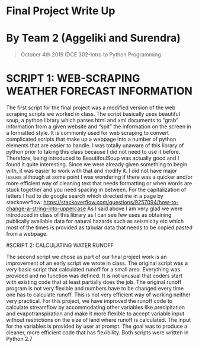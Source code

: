 # Final Project Write Up
# By Team 2 (Aggeliki and Surendra)

> October 4th 2019
> IDCE 302-Intro to Python Programming

# SCRIPT 1: WEB-SCRAPING WEATHER FORECAST INFORMATION

The first script for the final project was a modified version of the web scraping scripts we worked in class. The script basically uses beautiful soup, a python library which parses html and xml documents to “grab” information from a given website and “spit” the information on the screen in a formatted style. It is commonly used for web scraping to convert complicated scripts that make up a webpage into a number of python elements that are easier to handle.
I was totally unaware of this library of python prior to taking this class because I did not need to use it before. Therefore, being introduced to BeautifoulSoup was actually good and I found it quite interesting. Since we were already given something to begin with, it was easier to work with that and modify it. I did not have major issues although at some point I was wondering if there was a quicker and/or more efficient way of cleaning text that needs formatting or when words are stuck together and you need spacing in between. For the capitalization of letters I had to do google search which directed me in a page by stackoverflow: https://stackoverflow.com/questions/9257094/how-to-change-a-string-into-uppercase
As I said above I am very glad we were introduced in class of this library as I can see few uses as obtaining publically available data for natural hazards such as seismicity etc which most of the times is provided as tabular data that needs to be copied pasted from a webpage.

#SCRIPT 2: CALCULATING WATER RUNOFF

The second script we chose as part of our final project work is an improvement of an early script we wrote in class. The original script was a very basic script that calculated runoff for a small area. Everything was provided and no function was defined. 
It is not unusual that coders start with existing code that at least partially does the job. The original runoff program is not very flexible and numbers have to be changed every time one has to calculate runoff. This is not very efficient way of working neither very practical. For this project, we have improved the runoff code to calculate streamflow by accommodating other variables like precipitation and evapotranspiration and make it more flexible to accept variable input without restrictions on the size of land where runoff is calculated. The input for the variables is provided by user at prompt. The goal was to produce a cleaner, more efficient code that has flexibility.
Both scripts were written in Python 2.7
